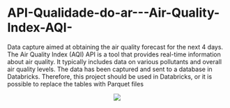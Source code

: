 # API-Qualidade-do-ar---Air-Quality-Index-AQI-
Data capture aimed at obtaining the air quality forecast for the next 4 days.
The Air Quality Index (AQI) API is a tool that provides real-time information about air quality. It typically includes data on various pollutants and overall air quality levels.
The data has been captured and sent to a database in Databricks. Therefore, this project should be used in Databricks, or it is possible to replace the tables with Parquet files

<p align="center">
  <img src="https://github.com/Fercrantz/Fercrantz/raw/main/img/luno.gif">
</p>
